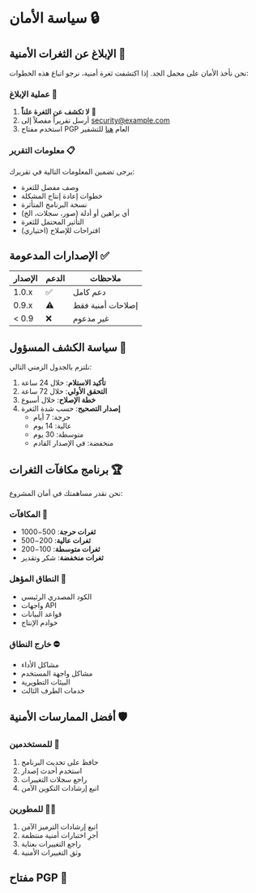 # سياسة الأمان 🔒

## الإبلاغ عن الثغرات الأمنية 🚨

نحن نأخذ الأمان على محمل الجد. إذا اكتشفت ثغرة أمنية، نرجو اتباع هذه الخطوات:

### عملية الإبلاغ 📝

1. **لا تكشف عن الثغرة علناً** 🤫
2. أرسل تقريراً مفصلاً إلى security@example.com
3. استخدم مفتاح PGP العام [هنا](#مفتاح-pgp) للتشفير

### معلومات التقرير 📋

يرجى تضمين المعلومات التالية في تقريرك:

- وصف مفصل للثغرة
- خطوات إعادة إنتاج المشكلة
- نسخة البرنامج المتأثرة
- أي براهين أو أدلة (صور، سجلات، الخ)
- التأثير المحتمل للثغرة
- اقتراحات للإصلاح (اختياري)

## الإصدارات المدعومة ✅

| الإصدار | الدعم          | ملاحظات |
|---------|----------------|----------|
| 1.0.x   | ✅            | دعم كامل |
| 0.9.x   | ⚠️            | إصلاحات أمنية فقط |
| < 0.9   | ❌            | غير مدعوم |

## سياسة الكشف المسؤول 📢

نلتزم بالجدول الزمني التالي:

1. **تأكيد الاستلام**: خلال 24 ساعة
2. **التحقق الأولي**: خلال 72 ساعة
3. **خطة الإصلاح**: خلال أسبوع
4. **إصدار التصحيح**: حسب شدة الثغرة
   - حرجة: 7 أيام
   - عالية: 14 يوم
   - متوسطة: 30 يوم
   - منخفضة: في الإصدار القادم

## برنامج مكافآت الثغرات 🏆

نحن نقدر مساهمتك في أمان المشروع:

### المكافآت 💎

- **ثغرات حرجة**: $500-$1000
- **ثغرات عالية**: $200-$500
- **ثغرات متوسطة**: $100-$200
- **ثغرات منخفضة**: شكر وتقدير

### النطاق المؤهل 🎯

- الكود المصدري الرئيسي
- واجهات API
- قواعد البيانات
- خوادم الإنتاج

### خارج النطاق ⛔

- مشاكل الأداء
- مشاكل واجهة المستخدم
- البيئات التطويرية
- خدمات الطرف الثالث

## أفضل الممارسات الأمنية 🛡️

### للمستخدمين 👥

1. حافظ على تحديث البرنامج
2. استخدم أحدث إصدار
3. راجع سجلات التغييرات
4. اتبع إرشادات التكوين الآمن

### للمطورين 👨‍💻

1. اتبع إرشادات الترميز الآمن
2. أجرِ اختبارات أمنية منتظمة
3. راجع التغييرات بعناية
4. وثق التغييرات الأمنية

## مفتاح PGP 🔑 